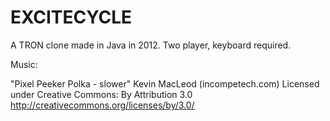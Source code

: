 # EXCITECYCLE

A TRON clone made in Java in 2012. Two player, keyboard required.

Music:

"Pixel Peeker Polka - slower"
Kevin MacLeod (incompetech.com)
Licensed under Creative Commons: By Attribution 3.0
http://creativecommons.org/licenses/by/3.0/
